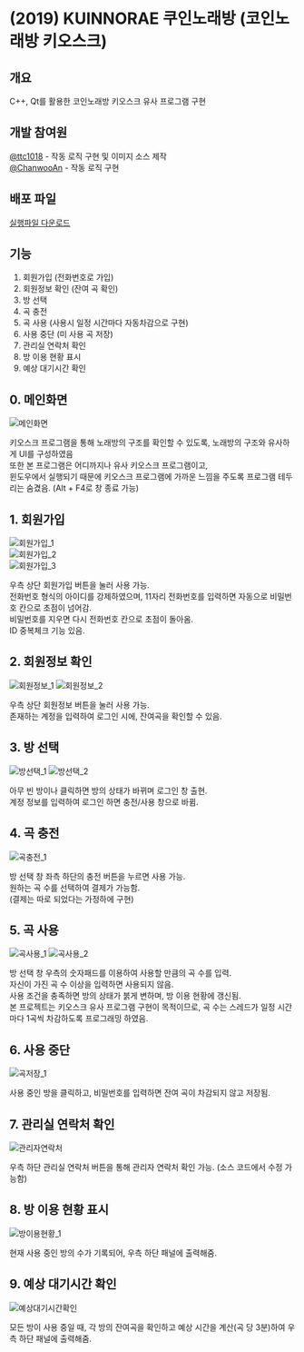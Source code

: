 # (2019) KUINNORAE 쿠인노래방 (코인노래방 키오스크)


## 개요

C++, Qt를 활용한 코인노래방 키오스크 유사 프로그램 구현


## 개발 참여원

[@ttc1018](https://github.com/ttc1018) - 작동 로직 구현 및 이미지 소스 제작 <br/>
[@ChanwooAn](https://github.com/ChanwooAn) - 작동 로직 구현 <br/>


## 배포 파일

[실행파일 다운로드](https://github.com/TTC1018/KUINNORAE/raw/main/KUINNORAE_executable.zip)


## 기능

1. 회원가입 (전화번호로 가입)
2. 회원정보 확인 (잔여 곡 확인)
3. 방 선택
4. 곡 충전
5. 곡 사용 (사용시 일정 시간마다 자동차감으로 구현)
6. 사용 중단 (미 사용 곡 저장)
7. 관리실 연락처 확인
8. 방 이용 현황 표시
9. 예상 대기시간 확인


## 0. 메인화면

![메인화면](https://user-images.githubusercontent.com/39405316/167876499-42a4cb88-e27d-4649-8a28-343fac2a3706.png)


키오스크 프로그램을 통해 노래방의 구조를 확인할 수 있도록, 노래방의 구조와 유사하게 UI를 구성하였음 <br/>
또한 본 프로그램은 어디까지나 유사 키오스크 프로그램이고, <br/>
윈도우에서 실행되기 때문에 키오스크 프로그램에 가까운 느낌을 주도록 프로그램 테두리는 숨겼음. (Alt + F4로 창 종료 가능) <br/>

## 1. 회원가입

![회원가입_1](https://user-images.githubusercontent.com/39405316/167877475-219b0056-fbd7-4762-b13c-6e5b846679a3.png) <br/>
![회원가입_2](https://user-images.githubusercontent.com/39405316/167877659-83ffc630-d9c2-4044-a964-598088ff71b7.png) <br/>
![회원가입_3](https://user-images.githubusercontent.com/39405316/167878208-f0aef260-e368-42f6-abab-33a23344c33b.png) <br/>

우측 상단 회원가입 버튼을 눌러 사용 가능. <br/>
전화번호 형식의 아이디를 강제하였으며, 11자리 전화번호를 입력하면 자동으로 비밀번호 칸으로 초점이 넘어감. <br/>
비밀번호를 지우면 다시 전화번호 칸으로 초점이 돌아옴. <br/>
ID 중복체크 기능 있음.

## 2. 회원정보 확인

![회원정보_1](https://user-images.githubusercontent.com/39405316/167878825-8cb8ecc4-8fca-41a9-848f-ba133764ed50.png)
![회원정보_2](https://user-images.githubusercontent.com/39405316/167878984-f04d448f-dfcf-41cb-927e-abcc090e1d99.png)


우측 상단 회원정보 버튼을 눌러 사용 가능. <br/>
존재하는 계정을 입력하여 로그인 시에, 잔여곡을 확인할 수 있음.

## 3. 방 선택

![방선택_1](https://user-images.githubusercontent.com/39405316/167880283-0d088aef-d3a9-4aff-8d11-e5e60d1af9f3.png)
![방선택_2](https://user-images.githubusercontent.com/39405316/167880294-4a5733a0-bf89-467a-9532-e2af5bf3f792.png)


아무 빈 방이나 클릭하면 방의 상태가 바뀌며 로그인 창 출현. <br/>
계정 정보를 입력하여 로그인 하면 충전/사용 창으로 바뀜.

## 4. 곡 충전

![곡충전_1](https://user-images.githubusercontent.com/39405316/167881093-0d0c0135-0b36-4e12-8448-e0167d0db31f.png)


방 선택 창 좌측 하단의 충전 버튼을 누르면 사용 가능. <br/>
원하는 곡 수를 선택하여 결제가 가능함. <br/>
(결제는 따로 되었다는 가정하에 구현)

## 5. 곡 사용

![곡사용_1](https://user-images.githubusercontent.com/39405316/167881555-076962b6-c074-4b68-8e42-4d54a2cd2d3d.png)
![곡사용_2](https://user-images.githubusercontent.com/39405316/167881879-c2860159-5024-46b3-8157-0353391fe3a2.png)


방 선택 창 우측의 숫자패드를 이용하여 사용할 만큼의 곡 수를 입력. <br/>
자신이 가진 곡 수 이상을 입력하면 사용되지 않음. <br/>
사용 조건을 충족하면 방의 상태가 붉게 변하며, 방 이용 현황에 갱신됨. <br/>
본 프로젝트는 키오스크 유사 프로그램 구현이 목적이므로, 곡 수는 스레드가 일정 시간마다 1곡씩 차감하도록 프로그래밍 하였음.

## 6. 사용 중단

![곡저장_1](https://user-images.githubusercontent.com/39405316/167882423-ebd5720f-af35-4bfd-8a96-a84f3e0b2152.png)

사용 중인 방을 클릭하고, 비밀번호를 입력하면 잔여 곡이 차감되지 않고 저장됨.

## 7. 관리실 연락처 확인

![관리자연락처](https://user-images.githubusercontent.com/39405316/167884565-0661f6b3-cff4-406d-b2ec-1d9e4c880dd4.png)


우측 하단 관리실 연락처 버튼을 통해 관리자 연락처 확인 가능. (소스 코드에서 수정 가능함)

## 8. 방 이용 현황 표시

![방이용현황_1](https://user-images.githubusercontent.com/39405316/167883448-3ab3765b-c938-489f-97c0-136ebfbe1e6d.png)


현재 사용 중인 방의 수가 기록되어, 우측 하단 패널에 출력해줌.

## 9. 예상 대기시간 확인

![예상대기시간확인](https://user-images.githubusercontent.com/39405316/167884309-e7745f86-46e9-48c2-81b7-b40b393f750e.png)


모든 방이 사용 중일 때, 각 방의 잔여곡을 확인하고 예상 시간을 계산(곡 당 3분)하여 우측 하단 패널에 출력해줌. 
